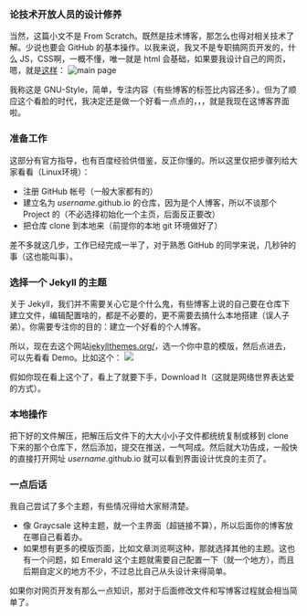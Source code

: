 ### 论技术开放人员的设计修养
当然，这篇小文不是 From Scratch。既然是技术博客，那怎么也得对相关技术了解。少说也要会 GitHub 的基本操作。以我来说，我又不是专职搞网页开发的，什么 JS，CSS啊，一概不懂，唯一就是 html 会基础，如果要我设计自己的网页，嗯，就是[这样](wi-cuckoo.github.io)：
![main page](http://d.pcs.baidu.com/thumbnail/72a6c056617fa323618886182244b5ee?fid=1110863153-250528-1122674633639037&time=1439294400&sign=FDTAER-DCb740ccc5511e5e8fedcff06b081203-VC2jamWk6yIVZThrOs6yQDK1knc%3D&rt=sh&expires=2h&r=173167451&sharesign=unknown&size=c710_u500&quality=100)

我称这是 GNU-Style，简单，专注内容（有些博客的标签比内容还多）。但为了顺应这个看脸的时代，我决定还是做一个好看一点点的，，，就是我现在这博客界面啦。

### 准备工作

这部分有官方指导，也有百度经验供借鉴，反正你懂的。所以这里仅把步骤列给大家看看（Linux环境）：

- 注册 GitHub 帐号（一般大家都有的）
- 建立名为 *username*.github.io 的仓库，因为是个人博客，所以不谈那个 Project 的（不必选择初始化一个主页，后面反正要改）
- 把仓库 clone 到本地来（前提你的本地 git 环境做好了）

差不多就这几步，工作已经完成一半了，对于熟悉 GitHub 的同学来说，几秒钟的事（这也能叫事）。

### 选择一个 Jekyll 的主题

关于 Jekyll，我们并不需要关心它是个什么鬼，有些博客上说的自己要在仓库下建立文件，编辑配置啥的，都是不必要的，更不需要去搞什么本地搭建（误人子弟）。你需要专注你的目的：建立一个好看的个人博客。

所以，现在去这个网站[jekyllthemes.org/](http://jekyllthemes.org/)，选一个你中意的模版，然后点进去，可以先看看 Demo。比如这个：
![](http://d.pcs.baidu.com/thumbnail/cf46c147815497607bb36cb26a44a6b2?fid=1110863153-250528-373063245737809&time=1439298000&sign=FDTAER-DCb740ccc5511e5e8fedcff06b081203-N40IoT92YVXnfYxtFWzT5QJlXoI%3D&rt=sh&expires=2h&r=903522185&sharesign=unknown&size=c710_u500&quality=100)

假如你现在看上这个了，看上了就要下手，Download It（这就是网络世界表达爱的方式）。

### 本地操作

把下好的文件解压，把解压后文件下的大大小小子文件都统统复制或移到 clone 下来的那个仓库下，然后添加，提交在推送，一气呵成。然后就大功告成，一般快的直接打开网址 *username*.github.io 就可以看到界面设计优良的主页了。

### 一点后话

我自己尝试了多个主题，有些情况得给大家掰清楚。

- 像 Graycsale 这种主题，就一个主界面（超链接不算），所以后面你的博客放在哪自己看着办。
- 如果想有更多的模版页面，比如文章浏览啊这种，那就选择其他的主题。这也有一个问题，如 Emerald 这个主题就需要自己配置一下（就一个地方），而且后期自定义的地方不少，不过总比自己从头设计来得简单。

如果你对网页开发有那么一点知识，那对于后面修改文件和写博客过程就会相当简单了。

